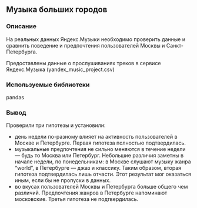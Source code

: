 ##	Музыка больших городов
### Описание
На реальных данных Яндекс.Музыки необходимо проверить данные и сравнить поведение и предпочтения пользователей Москвы и Санкт-Петербурга.

Предоставлены данные о прослушиваниях треков в сервисе Яндекс.Музыка (yandex_music_project.csv)

### Используемые библиотеки
pandas

### Вывод
Проверили три гипотезы и установили:
- день недели по-разному влияет на активность пользователей в Москве и Петербурге. Первая гипотеза полностью подтвердилась.
- музыкальные предпочтения не сильно меняются в течение недели — будь то Москва или Петербург. Небольшие различия заметны в начале недели, по понедельникам:
в Москве слушают музыку жанра “world”, в Петербурге — джаз и классику. Таким образом, вторая гипотеза подтвердилась лишь отчасти. Этот результат мог оказаться иным, если бы не пропуски в данных.
- во вкусах пользователей Москвы и Петербурга больше общего чем различий. Предпочтения жанров в Петербурге напоминают московские. Третья гипотеза не подтвердилась.
